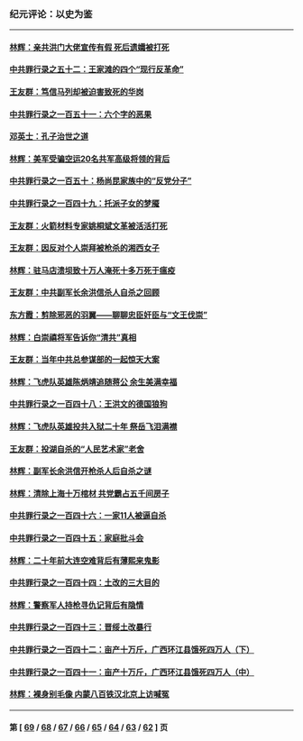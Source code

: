 ### 纪元评论：以史为鉴
---
#### [林辉：亲共洪门大佬宣传有假 死后遗孀被打死](../../pages/nsc1028/n14057205.md) 
#### [中共罪行录之五十二：王家滩的四个“现行反革命”](../../pages/nsc1028/n14056387.md) 
#### [王友群：笃信马列却被迫害致死的华岗](../../pages/nsc1028/n14053972.md) 
#### [中共罪行录之一百五十一：六个字的恶果](../../pages/nsc1028/n14053129.md) 
#### [邓英士：孔子治世之道](../../pages/nsc1028/n14052210.md) 
#### [林辉：美军受骗空运20名共军高级将领的背后](../../pages/nsc1028/n14052185.md) 
#### [中共罪行录之一百五十：杨尚昆家族中的“反党分子”](../../pages/nsc1028/n14051396.md) 
#### [中共罪行录之一百四十九：托派子女的梦魇](../../pages/nsc1028/n14050027.md) 
#### [王友群：火箭材料专家姚桐斌文革被活活打死](../../pages/nsc1028/n14048805.md) 
#### [王友群：因反对个人崇拜被枪杀的湘西女子](../../pages/nsc1028/n14048288.md) 
#### [林辉：驻马店溃坝致十万人淹死十多万死于瘟疫](../../pages/nsc1028/n14048231.md) 
#### [王友群：中共副军长余洪信杀人自杀之回顾](../../pages/nsc1028/n14045464.md) 
#### [东方霞：剪除邪恶的羽翼——聊聊忠臣奸臣与“文王伐崇”](../../pages/nsc1028/n14045501.md) 
#### [林辉：白崇禧将军告诉你“清共”真相](../../pages/nsc1028/n14044216.md) 
#### [王友群：当年中共总参谋部的一起惊天大案](../../pages/nsc1028/n14043817.md) 
#### [林辉：飞虎队英雄陈炳靖追随蒋公 余生美满幸福](../../pages/nsc1028/n14042421.md) 
#### [中共罪行录之一百四十八：王洪文的德国狼狗](../../pages/nsc1028/n14042070.md) 
#### [林辉：飞虎队英雄投共入狱二十年 祭岳飞泪满襟](../../pages/nsc1028/n14041446.md) 
#### [王友群：投湖自杀的“人民艺术家”老舍](../../pages/nsc1028/n14038027.md) 
#### [林辉：副军长余洪信开枪杀人后自杀之谜](../../pages/nsc1028/n14037038.md) 
#### [林辉：清除上海十万棺材 共党霸占五千间房子](../../pages/nsc1028/n14033735.md) 
#### [中共罪行录之一百四十六：一家11人被逼自杀](../../pages/nsc1028/n14032932.md) 
#### [中共罪行录之一百四十五：家庭批斗会](../../pages/nsc1028/n14031487.md) 
#### [林辉：二十年前大连空难背后有薄熙来鬼影](../../pages/nsc1028/n14031069.md) 
#### [中共罪行录之一百四十四：土改的三大目的](../../pages/nsc1028/n14030522.md) 
#### [林辉：警察军人持枪寻仇记背后有隐情](../../pages/nsc1028/n14029745.md) 
#### [中共罪行录之一百四十三：晋绥土改暴行](../../pages/nsc1028/n14029965.md) 
#### [中共罪行录之一百四十二：亩产十万斤，广西环江县饿死四万人（下）](../../pages/nsc1028/n14027911.md) 
#### [中共罪行录之一百四十一：亩产十万斤，广西环江县饿死四万人（中）](../../pages/nsc1028/n14027089.md) 
#### [林辉：裸身别毛像 内蒙八百铁汉北京上访喊冤](../../pages/nsc1028/n14026693.md) 

---
#### 第 [ [69](./69.md) / [68](./68.md) / [67](./67.md) / [66](./66.md) / [65](./65.md) / [64](./64.md) / [63](./63.md) / [62](./62.md) ] 页
